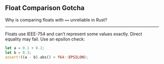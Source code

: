 ## Float Comparison Gotcha

Why is comparing floats with `==` unreliable in Rust?

---

Floats use IEEE-754 and can’t represent some values exactly.
Direct equality may fail. Use an epsilon check:

```rust
let a = 0.1 + 0.2;
let b = 0.3;
assert!((a - b).abs() < f64::EPSILON);
```

